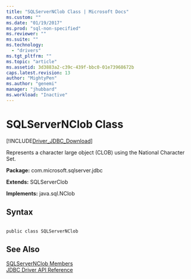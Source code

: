 ```yaml
---
title: "SQLServerNClob Class | Microsoft Docs"
ms.custom: ""
ms.date: "01/19/2017"
ms.prod: "sql-non-specified"
ms.reviewer: ""
ms.suite: ""
ms.technology: 
  - "drivers"
ms.tgt_pltfrm: ""
ms.topic: "article"
ms.assetid: 3d3883a2-c39c-439f-bbc0-01e73968672b
caps.latest.revision: 13
author: "MightyPen"
ms.author: "genemi"
manager: "jhubbard"
ms.workload: "Inactive"
---
```

# SQLServerNClob Class
[!INCLUDE[Driver_JDBC_Download](../../../includes/driver_jdbc_download.md)]

  Represents a character large object (CLOB) using the National Character Set.  
  
 **Package:** com.microsoft.sqlserver.jdbc  
  
 **Extends:** SQLServerClob  
  
 **Implements:** java.sql.NClob  
  
## Syntax  
  
```  
  
public class SQLServerNClob  
```  
  
## See Also  
 [SQLServerNClob Members](../../../connect/jdbc/reference/sqlservernclob-members.md)   
 [JDBC Driver API Reference](../../../connect/jdbc/reference/jdbc-driver-api-reference.md)  
  
  
